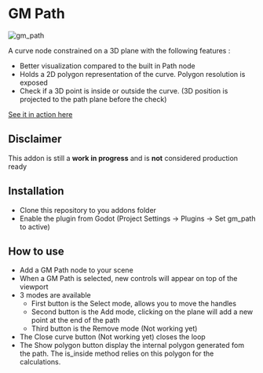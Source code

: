 # GM Path

![gm_path](https://user-images.githubusercontent.com/52043844/63334538-ec82e980-c33b-11e9-9fcb-2b465641fb5b.png)

A curve node constrained on a 3D plane with the following features :
- Better visualization compared to the built in Path node
- Holds a 2D polygon representation of the curve. Polygon resolution is exposed
- Check if a 3D point is inside or outside the curve. (3D position is projected to the path plane before the check)

[See it in action here](https://streamable.com/z2jfz)

##  Disclaimer

This addon is still a **work in progress** and is **not** considered production ready

## Installation

- Clone this repository to you addons folder
- Enable the plugin from Godot (Project Settings -> Plugins -> Set gm_path to active)

## How to use

- Add a GM Path node to your scene
- When a GM Path is selected, new controls will appear on top of the viewport
- 3 modes are available
  + First button is the Select mode, allows you to move the handles
  + Second button is the Add mode, clicking on the plane will add a new point at the end of the path
  + Third button is the Remove mode (Not working yet)
- The Close curve button (Not working yet) closes the loop
- The Show polygon button display the internal polygon generated fom the path. The is_inside method relies on this polygon for the calculations.

